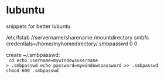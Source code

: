 # lubuntu
snippets for  better lubuntu 

/etc/fstab
//servername/sharename /mountdirectory smbfs credentials=/home/myhomedirectory/.smbpasswd 0 0

create ~/.smbpasswd:
<br>
<code>
cd
echo username=mywindowsusername > .smbpasswd
echo password=mywindowspassword >> .smbpasswd
chmod 600 .smbpasswd
</code>
